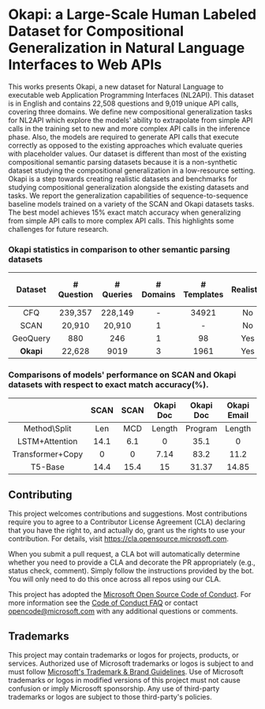 # Okapi: a Large-Scale Human Labeled Dataset for Compositional Generalization in Natural Language Interfaces to Web APIs
This works presents Okapi, a new dataset for Natural Language to executable web Application Programming Interfaces (NL2API). This dataset is in English and contains 22,508 questions and 9,019 unique API calls, covering three domains. We define new compositional generalization tasks for NL2API which explore the models' ability to extrapolate from simple API calls in the training set to new and more complex API calls in the inference phase. Also, the models are required to generate API calls that execute correctly as opposed to the existing approaches which evaluate queries with placeholder values. Our dataset is different than most of the existing compositional semantic parsing datasets because it is a non-synthetic dataset studying the compositional generalization in a low-resource setting. Okapi is a step towards creating realistic datasets and benchmarks for studying compositional generalization alongside the existing datasets and tasks. We report the generalization capabilities of sequence-to-sequence baseline models trained on a variety of the SCAN and Okapi datasets tasks. The best model achieves 15\% exact match accuracy when generalizing from simple API calls to more complex API calls. This highlights some challenges for future research.

### Okapi statistics in comparison to other semantic parsing datasets

| Dataset | # Question | # Queries | # Domains | # Templates | Realistic | 2-grams Jaccard similarity |
| :---: | :---: | :---: | :---: | :---: | :---: | :---: |
| CFQ | 239,357 | 228,149 | - | 34921 | No | 0.04 |
| SCAN | 20,910 | 20,910 | 1 | - | No | 0.39 |
|GeoQuery | 880 | 246 | 1 | 98 | Yes | 0.24 |
| **Okapi** | 22,628 | 9019 | 3 | 1961 | Yes | 0.14 |

### Comparisons of models' performance on SCAN and Okapi datasets with respect to exact match accuracy(%).
| | SCAN | SCAN | Okapi Doc | Okapi Doc | Okapi Email | Okapi Email | Okapi Calendar | Okapi Calendar |
| :---: | :---: | :---: | :---: | :---: | :---: | :---: | :---: | :---: |
| Method\Split | Len | MCD | Length | Program | Length | Program | Length | Program | 
| LSTM+Attention | 14.1 | 6.1 | 0 | 35.1 | 0 | 26.0 | 0 | 34.0 |
| Transformer+Copy | 0 | 0 | 7.14 | 83.2 | 11.2 | 70.5 | 10.6 | 81.8 |
| T5-Base | 14.4 | 15.4 | 15 |31.37 | 14.85 | 41.06 | 13.2 | 25.79 |

## Contributing

This project welcomes contributions and suggestions.  Most contributions require you to agree to a
Contributor License Agreement (CLA) declaring that you have the right to, and actually do, grant us
the rights to use your contribution. For details, visit https://cla.opensource.microsoft.com.

When you submit a pull request, a CLA bot will automatically determine whether you need to provide
a CLA and decorate the PR appropriately (e.g., status check, comment). Simply follow the instructions
provided by the bot. You will only need to do this once across all repos using our CLA.

This project has adopted the [Microsoft Open Source Code of Conduct](https://opensource.microsoft.com/codeofconduct/).
For more information see the [Code of Conduct FAQ](https://opensource.microsoft.com/codeofconduct/faq/) or
contact [opencode@microsoft.com](mailto:opencode@microsoft.com) with any additional questions or comments.

## Trademarks

This project may contain trademarks or logos for projects, products, or services. Authorized use of Microsoft 
trademarks or logos is subject to and must follow 
[Microsoft's Trademark & Brand Guidelines](https://www.microsoft.com/en-us/legal/intellectualproperty/trademarks/usage/general).
Use of Microsoft trademarks or logos in modified versions of this project must not cause confusion or imply Microsoft sponsorship.
Any use of third-party trademarks or logos are subject to those third-party's policies.

